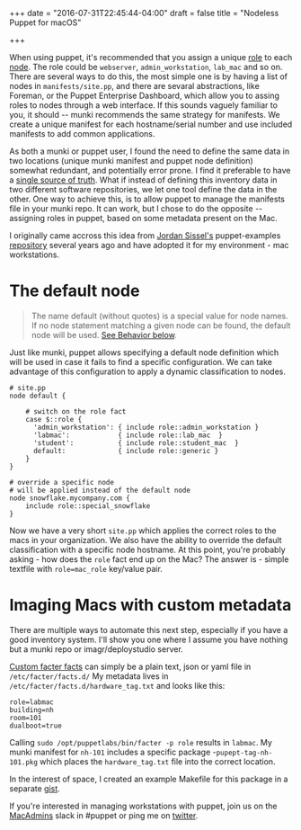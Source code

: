 +++
date = "2016-07-31T22:45:44-04:00"
draft = false
title = "Nodeless Puppet for macOS" 

+++

When using puppet, it's recommended that you assign a unique [role](http://garylarizza.com/blog/2014/02/17/puppet-workflow-part-2/) to each [node](https://docs.puppet.com/puppet/latest/reference/lang_node_definitions.html). The role could be `webserver`, `admin_workstation`, `lab_mac` and so on. There are several ways to do this, the most simple one is by having a list of nodes in `manifests/site.pp`, and there are sevaral abstractions, like Foreman, or the Puppet Enterprise Dashboard, which allow you to assing roles to nodes through a web interface. If this sounds vaguely familiar to you, it should -- munki recommends the same strategy for manifests. We create a unique manifest for each hostname/serial number and use included manifests to add common applications.

As both a munki or puppet user, I found the need to define the same data in two locations (unique munki manifest and puppet node definition) somewhat redundant, and potentially error prone. I find it preferable to have a [single source of truth](https://en.wikipedia.org/wiki/Single_source_of_truth). What if instead of defining this inventory data in two different software repositories, we let one tool define the data in the other. One way to achieve this, is to allow puppet to manage the manifests file in your munki repo. It can work, but I chose to do the opposite -- assigning roles in puppet, based on some metadata present on the Mac.

I originally came accross this idea from [Jordan Sissel's](https://twitter.com/jordansissel) puppet-examples [repository](puppet-examples/nodeless-puppet) several years ago and have adopted it for my environment - mac workstations.

# The default node

> The name default (without quotes) is a special value for node names. If no node statement matching a given node can be found, the default node will be used. [See Behavior below](https://docs.puppet.com/puppet/latest/reference/lang_node_definitions.html#the-default-node).

Just like munki, puppet allows specifying a default node definition which will be used in case it fails to find a specific configuration. We can take advantage of this configuration to apply a dynamic classification to nodes. 

```
# site.pp
node default {

    # switch on the role fact
    case $::role {
      'admin_workstation': { include role::admin_workstation } 
      'labmac':            { include role::lab_mac  }          
      'student':           { include role::student_mac  }      
      default:             { include role::generic }           
    }
}

# override a specific node 
# will be applied instead of the default node
node snowflake.mycompany.com {
    include role::special_snowflake
}
```

Now we have a very short `site.pp` which applies the correct roles to the macs in your organization. We also have the ability to override the default classification with a specific node hostname.
At this point, you're probably asking - how does the `role` fact end up on the Mac? The answer is - simple textfile with `role=mac_role` key/value pair.

# Imaging Macs with custom metadata
There are multiple ways to automate this next step, especially if you have a good inventory system. I'll show you one where I assume you have nothing but a munki repo or imagr/deploystudio server.

[Custom facter facts](https://docs.puppet.com/facter/3.1/custom_facts.html#external-facts) can simply be a plain text, json or yaml file in `/etc/facter/facts.d/`
My metadata lives in `/etc/facter/facts.d/hardware_tag.txt` and looks like this:
```
role=labmac
building=nh
room=101
dualboot=true
```

Calling `sudo /opt/puppetlabs/bin/facter -p role` results in `labmac`.
My munki manifest for `nh-101` includes a specific package -`pupept-tag-nh-101.pkg` which places the `hardware_tag.txt` file into the correct location.

In the interest of space, I created an example Makefile for this package in a separate [gist](https://gist.github.com/groob/d16aa82d01a47e2714e6f5bf75067ec3).

If you're interested in managing workstations with puppet, join us on the [MacAdmins](https://macadmins.herokuapp.com/) slack in #puppet or ping me on [twitter](https://twitter.com/wikiwalk).
